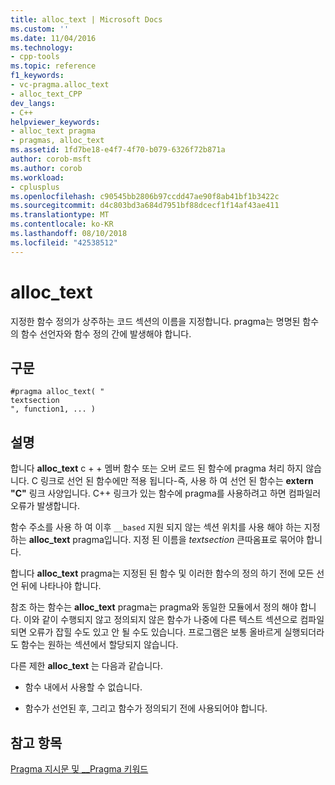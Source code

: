 ```yaml
---
title: alloc_text | Microsoft Docs
ms.custom: ''
ms.date: 11/04/2016
ms.technology:
- cpp-tools
ms.topic: reference
f1_keywords:
- vc-pragma.alloc_text
- alloc_text_CPP
dev_langs:
- C++
helpviewer_keywords:
- alloc_text pragma
- pragmas, alloc_text
ms.assetid: 1fd7be18-e4f7-4f70-b079-6326f72b871a
author: corob-msft
ms.author: corob
ms.workload:
- cplusplus
ms.openlocfilehash: c90545bb2806b97ccdd47ae90f8ab41bf1b3422c
ms.sourcegitcommit: d4c803bd3a684d7951bf88dcecf1f14af43ae411
ms.translationtype: MT
ms.contentlocale: ko-KR
ms.lasthandoff: 08/10/2018
ms.locfileid: "42538512"
---
```

# <a name="alloctext"></a>alloc_text
지정한 함수 정의가 상주하는 코드 섹션의 이름을 지정합니다. pragma는 명명된 함수의 함수 선언자와 함수 정의 간에 발생해야 합니다.  
  
## <a name="syntax"></a>구문  
  
```  
#pragma alloc_text( "  
textsection  
", function1, ... )  
```  
  
## <a name="remarks"></a>설명 

합니다 **alloc_text** c + + 멤버 함수 또는 오버 로드 된 함수에 pragma 처리 하지 않습니다. C 링크로 선언 된 함수에만 적용 됩니다-즉, 사용 하 여 선언 된 함수는 **extern "C"** 링크 사양입니다. C++ 링크가 있는 함수에 pragma를 사용하려고 하면 컴파일러 오류가 발생합니다.  
  
함수 주소를 사용 하 여 이후 `__based` 지원 되지 않는 섹션 위치를 사용 해야 하는 지정 하는 **alloc_text** pragma입니다. 지정 된 이름을 *textsection* 큰따옴표로 묶어야 합니다.  
  
합니다 **alloc_text** pragma는 지정된 된 함수 및 이러한 함수의 정의 하기 전에 모든 선언 뒤에 나타나야 합니다.  
  
참조 하는 함수는 **alloc_text** pragma는 pragma와 동일한 모듈에서 정의 해야 합니다. 이와 같이 수행되지 않고 정의되지 않은 함수가 나중에 다른 텍스트 섹션으로 컴파일되면 오류가 잡힐 수도 있고 안 될 수도 있습니다. 프로그램은 보통 올바르게 실행되더라도 함수는 원하는 섹션에서 할당되지 않습니다.  
  
다른 제한 **alloc_text** 는 다음과 같습니다.  
  
- 함수 내에서 사용할 수 없습니다.  
  
- 함수가 선언된 후, 그리고 함수가 정의되기 전에 사용되어야 합니다.  
  
## <a name="see-also"></a>참고 항목 

[Pragma 지시문 및 __Pragma 키워드](../preprocessor/pragma-directives-and-the-pragma-keyword.md)